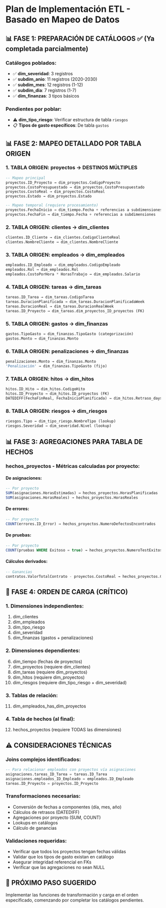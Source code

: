 # Plan de Implementación ETL - Basado en Mapeo de Datos

## 📊 **FASE 1: PREPARACIÓN DE CATÁLOGOS** ✅ (Ya completada parcialmente)

### Catálogos poblados:
- ✅ **dim_severidad**: 3 registros
- ✅ **subdim_anio**: 11 registros (2020-2030)
- ✅ **subdim_mes**: 12 registros (1-12)
- ✅ **subdim_dia**: 7 registros (1-7)
- ✅ **dim_finanzas**: 3 tipos básicos

### Pendientes por poblar:
- ⚠️ **dim_tipo_riesgo**: Verificar estructura de tabla `riesgos`
- 📋 **Tipos de gasto específicos**: De tabla `gastos`

## 📊 **FASE 2: MAPEO DETALLADO POR TABLA ORIGEN**

### 1. **TABLA ORIGEN: proyectos** → **DESTINOS MÚLTIPLES**
```sql
-- Mapeo principal
proyectos.ID_Proyecto → dim_proyectos.CodigoProyecto
proyectos.CostoPresupuestado → dim_proyectos.CostoPresupuestado  
proyectos.CostoReal → dim_proyectos.CostoReal
proyectos.Estado → dim_proyectos.Estado

-- Mapeo temporal (requiere procesamiento)
proyectos.FechaInicio → dim_tiempo.Fecha + referencias a subdimensiones
proyectos.FechaFin → dim_tiempo.Fecha + referencias a subdimensiones
```

### 2. **TABLA ORIGEN: clientes** → **dim_clientes**
```sql
clientes.ID_Cliente → dim_clientes.CodigoClienteReal
clientes.NombreCliente → dim_clientes.NombreCliente
```

### 3. **TABLA ORIGEN: empleados** → **dim_empleados**
```sql
empleados.ID_Empleado → dim_empleados.CodigoEmpleado
empleados.Rol → dim_empleados.Rol
empleados.CostoPorHora * HorasTrabajo → dim_empleados.Salario
```

### 4. **TABLA ORIGEN: tareas** → **dim_tareas**
```sql
tareas.ID_Tarea → dim_tareas.CodigoTarea
tareas.DuracionPlanificada → dim_tareas.DuracionPlanificadaWeek
tareas.DuracionReal → dim_tareas.DuracionRealWeek
tareas.ID_Proyecto → dim_tareas.dim_proyectos_ID_proyectos (FK)
```

### 5. **TABLA ORIGEN: gastos** → **dim_finanzas**
```sql
gastos.TipoGasto → dim_finanzas.TipoGasto (categorización)
gastos.Monto → dim_finanzas.Monto
```

### 6. **TABLA ORIGEN: penalizaciones** → **dim_finanzas**
```sql
penalizaciones.Monto → dim_finanzas.Monto
'Penalización' → dim_finanzas.TipoGasto (fijo)
```

### 7. **TABLA ORIGEN: hitos** → **dim_hitos**
```sql
hitos.ID_Hito → dim_hitos.CodigoHito
hitos.ID_Proyecto → dim_hitos.ID_proyectos (FK)
DATEDIFF(FechaFinReal, FechaInicioPlanificada) → dim_hitos.Retraso_days
```

### 8. **TABLA ORIGEN: riesgos** → **dim_riesgos**
```sql
riesgos.Tipo → dim_tipo_riesgo.NombreTipo (lookup)
riesgos.Severidad → dim_severidad.Nivel (lookup)
```

## 📊 **FASE 3: AGREGACIONES PARA TABLA DE HECHOS**

### **hechos_proyectos** - Métricas calculadas por proyecto:

#### **De asignaciones:**
```sql
-- Por proyecto
SUM(asignaciones.HorasEstimadas) → hechos_proyectos.HorasPlanificadas
SUM(asignaciones.HorasReales) → hechos_proyectos.HorasReales
```

#### **De errores:**
```sql
-- Por proyecto
COUNT(errores.ID_Error) → hechos_proyectos.NumeroDefectosEncontrados
```

#### **De pruebas:**
```sql
-- Por proyecto
COUNT(pruebas WHERE Exitoso = true) → hechos_proyectos.NumeroTestExitosos
```

#### **Cálculos derivados:**
```sql
-- Ganancias
contratos.ValorTotalContrato - proyectos.CostoReal → hechos_proyectos.Ganancias
```

## 🔄 **FASE 4: ORDEN DE CARGA (CRÍTICO)**

### **1. Dimensiones independientes:**
1. dim_clientes
2. dim_empleados 
3. dim_tipo_riesgo
4. dim_severidad
5. dim_finanzas (gastos + penalizaciones)

### **2. Dimensiones dependientes:**
6. dim_tiempo (fechas de proyectos)
7. dim_proyectos (requiere dim_clientes)
8. dim_tareas (requiere dim_proyectos)
9. dim_hitos (requiere dim_proyectos)
10. dim_riesgos (requiere dim_tipo_riesgo + dim_severidad)

### **3. Tablas de relación:**
11. dim_empleados_has_dim_proyectos

### **4. Tabla de hechos (al final):**
12. hechos_proyectos (requiere TODAS las dimensiones)

## ⚠️ **CONSIDERACIONES TÉCNICAS**

### **Joins complejos identificados:**
```sql
-- Para relacionar empleados con proyectos vía asignaciones
asignaciones.tareas_ID_Tarea = tareas.ID_Tarea
asignaciones.empleados_ID_Empleado = empleados.ID_Empleado
tareas.ID_Proyecto = proyectos.ID_Proyecto
```

### **Transformaciones necesarias:**
- Conversión de fechas a componentes (día, mes, año)
- Cálculos de retrasos (DATEDIFF)
- Agregaciones por proyecto (SUM, COUNT)
- Lookups en catálogos
- Cálculo de ganancias

### **Validaciones requeridas:**
- Verificar que todos los proyectos tengan fechas válidas
- Validar que los tipos de gasto existan en catálogo
- Asegurar integridad referencial en FKs
- Verificar que las agregaciones no sean NULL

## 🚀 **PRÓXIMO PASO SUGERIDO**
Implementar las funciones de transformación y carga en el orden especificado, comenzando por completar los catálogos pendientes.